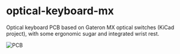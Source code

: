 # optical-keyboard-mx
Optical keyboard PCB based on Gateron MX optical switches (KiCad project), with some ergonomic sugar and integrated wrist rest.

![PCB](https://i.imgur.com/2z5SLGM.png)
